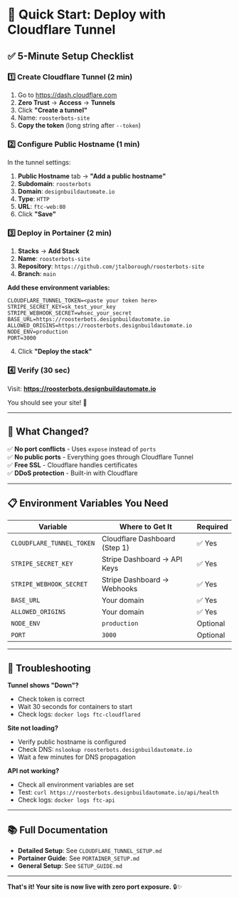 # 🚀 Quick Start: Deploy with Cloudflare Tunnel

## ✅ 5-Minute Setup Checklist

### 1️⃣ Create Cloudflare Tunnel (2 min)

1. Go to https://dash.cloudflare.com
2. **Zero Trust** → **Access** → **Tunnels**
3. Click **"Create a tunnel"**
4. Name: `roosterbots-site`
5. **Copy the token** (long string after `--token`)

### 2️⃣ Configure Public Hostname (1 min)

In the tunnel settings:
1. **Public Hostname** tab → **"Add a public hostname"**
2. **Subdomain**: `roosterbots`
3. **Domain**: `designbuildautomate.io`
4. **Type**: `HTTP`
5. **URL**: `ftc-web:80`
6. Click **"Save"**

### 3️⃣ Deploy in Portainer (2 min)

1. **Stacks** → **Add Stack**
2. **Name**: `roosterbots-site`
3. **Repository**: `https://github.com/jtalborough/roosterbots-site`
4. **Branch**: `main`

**Add these environment variables:**

```env
CLOUDFLARE_TUNNEL_TOKEN=<paste your token here>
STRIPE_SECRET_KEY=sk_test_your_key
STRIPE_WEBHOOK_SECRET=whsec_your_secret
BASE_URL=https://roosterbots.designbuildautomate.io
ALLOWED_ORIGINS=https://roosterbots.designbuildautomate.io
NODE_ENV=production
PORT=3000
```

4. Click **"Deploy the stack"**

### 4️⃣ Verify (30 sec)

Visit: **https://roosterbots.designbuildautomate.io**

You should see your site! 🎉

---

## 🎯 What Changed?

✅ **No port conflicts** - Uses `expose` instead of `ports`  
✅ **No public ports** - Everything goes through Cloudflare Tunnel  
✅ **Free SSL** - Cloudflare handles certificates  
✅ **DDoS protection** - Built-in with Cloudflare  

---

## 📋 Environment Variables You Need

| Variable | Where to Get It | Required |
|----------|----------------|----------|
| `CLOUDFLARE_TUNNEL_TOKEN` | Cloudflare Dashboard (Step 1) | ✅ Yes |
| `STRIPE_SECRET_KEY` | Stripe Dashboard → API Keys | ✅ Yes |
| `STRIPE_WEBHOOK_SECRET` | Stripe Dashboard → Webhooks | ✅ Yes |
| `BASE_URL` | Your domain | ✅ Yes |
| `ALLOWED_ORIGINS` | Your domain | ✅ Yes |
| `NODE_ENV` | `production` | Optional |
| `PORT` | `3000` | Optional |

---

## 🐛 Troubleshooting

**Tunnel shows "Down"?**
- Check token is correct
- Wait 30 seconds for containers to start
- Check logs: `docker logs ftc-cloudflared`

**Site not loading?**
- Verify public hostname is configured
- Check DNS: `nslookup roosterbots.designbuildautomate.io`
- Wait a few minutes for DNS propagation

**API not working?**
- Check all environment variables are set
- Test: `curl https://roosterbots.designbuildautomate.io/api/health`
- Check logs: `docker logs ftc-api`

---

## 📚 Full Documentation

- **Detailed Setup**: See `CLOUDFLARE_TUNNEL_SETUP.md`
- **Portainer Guide**: See `PORTAINER_SETUP.md`
- **General Setup**: See `SETUP_GUIDE.md`

---

**That's it! Your site is now live with zero port exposure.** 🔒✨
